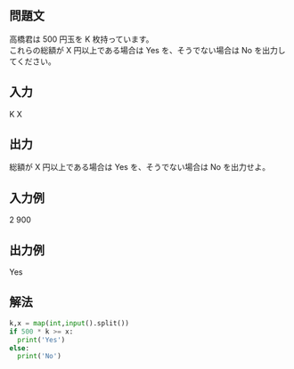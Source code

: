 ## 問題文
高橋君は 
500 円玉を 
K 枚持っています。  
これらの総額が 
X 円以上である場合は Yes を、そうでない場合は No を出力してください。
## 入力
K X
## 出力
総額が 
X 円以上である場合は Yes を、そうでない場合は No を出力せよ。
## 入力例
2 900
## 出力例
Yes
## 解法

```python
k,x = map(int,input().split())
if 500 * k >= x:
  print('Yes')
else:
  print('No')